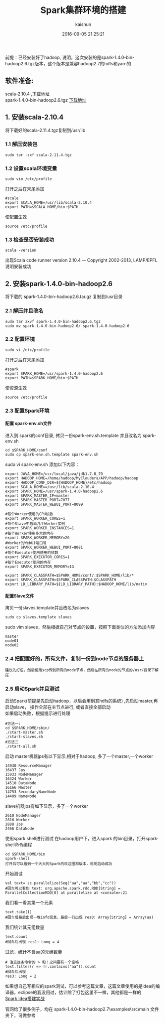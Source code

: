 ﻿---
title: Spark集群环境的搭建
date: 2016-09-05 21:25:21
tags: [spark]
categories: [大数据,spark]
author: kaishun
id: 31
permalink: spark-cluster-install
---


前提：已经安装好了hadoop, 说明，这次安装的是spark-1.4.0-bin-hadoop2.6.tgz版本，这个版本是兼容hadoop2.7的hdfs和yarn的
## 软件准备:   
scala-2.10.4 ,[下载地址](http://www.scala-lang.org/)  
spark-1.4.0-bin-hadoop2.6.tgz [下载地址](http://spark.apache.org/downloads.html)
## 1. 安装scala-2.10.4
将下载好的scala-2.11.4.tgz复制到/usr/lib  
### 1.1 解压安装包
```shell
sudo tar -zxf scala-2.11.4.tgz
```  
### 1.2 设置scala环境变量
```shell
sudo vim /etc/profile
```   
打开之后在末尾添加
```shell
#scale
export SCALA_HOME=/usr/lib/scala-2.10.4
export PATH=$SCALA_HOME/bin:$PATH
```
使配置生效
```shell
source /etc/profile
```
### 1.3 检查是否安装成功
```shell
scala -version
```
出现Scala code runner version 2.10.4 -- Copyright 2002-2013, LAMP/EPFL说明安装成功  

## 2. 安装spark-1.4.0-bin-hadoop2.6
将下载的 spark-1.4.0-bin-hadoop2.6.tar.gz 复制到/usr目录  
### 2.1 解压并且改名
```shell
sudo tar zxvf spark-1.4.0-bin-hadoop2.6.tgz
sudo mv spark-1.4.0-bin-hadoop2.6/ spark-1.4.0-hadoop2.6
```
### 2.2 配置环境
```shell
sudo vi /etc/profile
``` 
打开之后在末尾添加
```shell
#spark
export SPARK_HOME=/usr/spark-1.4.0-hadoop2.6
export PATH=$SPARK_HOME/bin:$PATH
```  
使资源生效
```
source /etc/profile
```  
### 2.3 配置Spark环境
#### 配置 spark-env.sh文件
进入到 spark的conf目录, 拷贝一份spark-env.sh.template  并且改名为 spark-env.sh
```shell
cd $SPARK_HOME/conf
sudo cp spark-env.sh.template spark-env.sh
```
sudo vi spark-env.sh 添加以下内容：
```shell
export JAVA_HOME=/usr/local/java/jdk1.7.0_79
export HADOOP_HOME=/home/hadoop/MyCloudera/APP/hadoop/hadoop
export HADOOP_CONF_DIR=${HADOOP_HOME}/etc/hadoop
export SCALA_HOME==/usr/lib/scala-2.10.4
export SPARK_HOME=/usr/spark-1.4.0-hadoop2.6
export SPARK_MASTER_IP=master
export SPARK_MASTER_PORT=7077
export SPARK_MASTER_WEBUI_PORT=8099

#每个Worker使用的CPU核数
export SPARK_WORKER_CORES=1
#每个Slave中启动几个Worker实例
export SPARK_WORKER_INSTANCES=1
#每个Worker使用多大的内存
export SPARK_WORKER_MEMORY=2G
#Worker的WebUI端口号
export SPARK_WORKER_WEBUI_PORT=8081
#每个Executor使用使用的核数
export SPARK_EXECUTOR_CORES=1
#每个Executor使用的内存
export SPARK_EXECUTOR_MEMORY=1G

export SPARK_CLASSPATH=$SPARK_HOME/conf/:$SPARK_HOME/lib/*
export SPARK_CLASSPATH=$SPARK_CLASSPATH:$CLASSPATH
export LD_LIBRARY_PATH=${LD_LIBRARY_PATH}:$HADOOP_HOME/lib/nativ
```
#### 配置Slave文件  
拷贝一份slaves.template并且改名为slaves  
```shell
sudo cp slaves.template slaves
```  
sudo vim slaves，然后根据自己对节点的设置，按照下面类似的方法添加内容
```shell
master
node01
node02
```  
### 2.4 把配置好的，所有文件，复制一份到node节点的服务器上
```shell
建议先打包，然后使用scp传到所有的node节点，然后在所有的node的节点的/usr/目录下解压
```

### 2.5 启动Spark并且测试
启动Spark(前提是先启动hadoop，以后会用到其hdfs的系统) ,先启动master,再启动slave， 操作全部在主节点进行, 或者直接全部启动  
如果启动失败，根据提示进行处理
```shell
#方法一:
cd $SPARK_HOME/sbin/
./start-master.sh
./start-slaves.sh
#方法二
./start-all.sh
```
启动 master机器jps有以下显示,相对于hadoop, 多了一个master,一个worker

```
14930 ResourceManager
16437 Jps
15033 NodeManager
16324 Worker
14510 DataNode
16166 Master
14753 SecondaryNameNode
14409 NameNode
```
slave机器jps有如下显示，多了一个worker
```
2610 NodeManager
2816 Worker
2888 Jps
2466 DataNode
```


使用spark shell进行测试
在hadoop用户下，进入spark 的bin目录，打开spark-shell命令编程
```shell 
cd $SPARK_HOME/bin
spark-shell 
打开后可以看到一个大大的Spark的欢迎图和版本，说明启动成功
```  
开始测试
```
val text= sc.parallelize(Seq("aa","aa","bb","cc"))
#回车可以看到 text: org.apache.spark.rdd.RDD[String] = ParallelCollectionRDD[0] at parallelize at <console>:21
```
我们看一看其第一个元素
```
text.take(1)
#回车后最后出现一堆info信息，最后一行出现 res0: Array[String] = Array(aa)
```
我们统计其元组数量
```
text.count
#回车后出现 res1: Long = 4
```
过滤，统计不含aa的元组数量
```
# 注意这条命令的 > 和！之间要有一个空格
text.filter(r => !r.contains("aa")).count
#回车后出现
res3: Long = 2
```  

如果想自己写相应的spark测试，可以参考这篇文章，这篇文章使用的是idea的编译器，eclipse的我没用过，估计除了打包这里不一样，其他都是一样的  
[Spark Idea搭建实战](http://www.cnblogs.com/shishanyuan/p/4721120.html)

官网给了很多例子，均在 spark-1.4.0-bin-hadoop2.7\examples\src\main 文件夹下，可做参考

